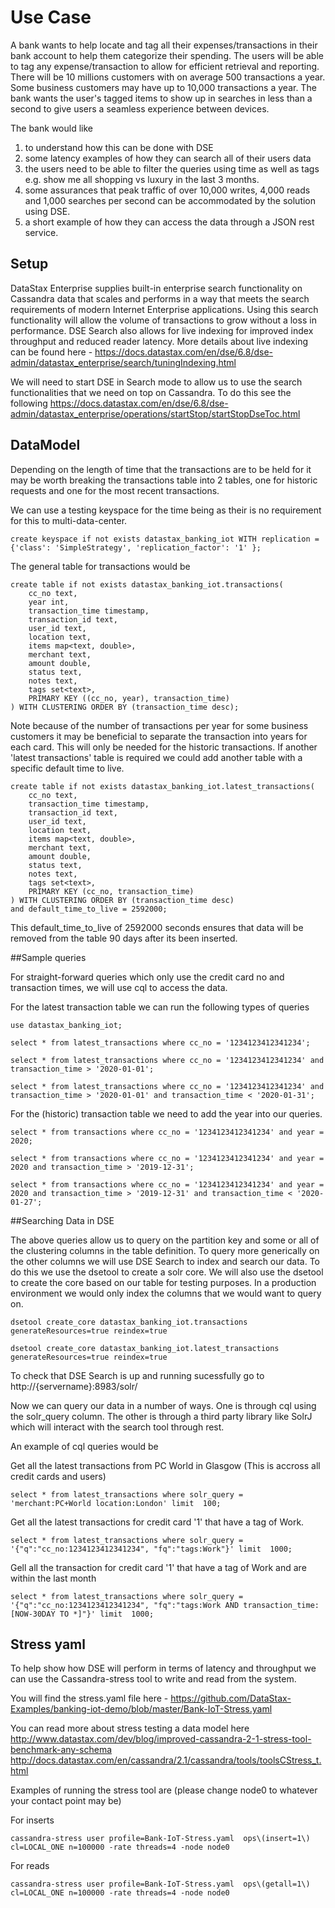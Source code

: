 # Use Case

A bank wants to help locate and tag all their expenses/transactions in their bank account to help them categorize their spending. The users will be able to tag any expense/transaction to allow for efficient retrieval and reporting. There will be 10 millions customers with on average 500 transactions a year. Some business customers may have up to 10,000 transactions a year. The bank wants the user's tagged items to show up in searches in less than a second to give users a seamless experience between devices.

The bank would like

1. to understand how this can be done with DSE
2. some latency examples of how they can search all of their users data
3. the users need to be able to filter the queries using time as well as tags e.g. show me all shopping vs luxury in the last 3 months.
4. some assurances that peak traffic of over 10,000 writes, 4,000 reads and 1,000 searches per second can be accommodated by the solution using DSE.
5. a short example of how they can access the data through a JSON rest service.

## Setup
DataStax Enterprise supplies built-in enterprise search functionality on Cassandra data that scales and performs in a way that meets the search requirements of modern Internet Enterprise applications. Using this search functionality will allow the volume of transactions to grow without a loss in performance. DSE Search also allows for live indexing for improved index throughput and reduced reader latency. More details about live indexing can be found here -  https://docs.datastax.com/en/dse/6.8/dse-admin/datastax_enterprise/search/tuningIndexing.html

We will need to start DSE in Search mode to allow us to use the search functionalities that we need on top on Cassandra. To do this see the following
https://docs.datastax.com/en/dse/6.8/dse-admin/datastax_enterprise/operations/startStop/startStopDseToc.html

## DataModel

Depending on the length of time that the transactions are to be held for it may be worth breaking the transactions table into 2 tables, one for historic requests and one for the most recent transactions.

We can use a testing keyspace for the time being as their is no requirement for this to multi-data-center.
```
create keyspace if not exists datastax_banking_iot WITH replication = {'class': 'SimpleStrategy', 'replication_factor': '1' };
```
The general table for transactions would be
```
create table if not exists datastax_banking_iot.transactions(
	cc_no text,
	year int,
	transaction_time timestamp,
 	transaction_id text,
 	user_id text,
	location text,
	items map<text, double>,
	merchant text,
	amount double,
	status text,
	notes text,
	tags set<text>,
	PRIMARY KEY ((cc_no, year), transaction_time)
) WITH CLUSTERING ORDER BY (transaction_time desc);
```
Note because of the number  of transactions per year for some business customers it may be beneficial to separate the transaction into years for each card. This will only be needed for the historic transactions.
If another 'latest transactions' table is required we could add another table with a specific default time to live.
```
create table if not exists datastax_banking_iot.latest_transactions(
	cc_no text,
	transaction_time timestamp,
 	transaction_id text,
 	user_id text,
	location text,
	items map<text, double>,
	merchant text,
	amount double,
	status text,
	notes text,
	tags set<text>,
	PRIMARY KEY (cc_no, transaction_time)
) WITH CLUSTERING ORDER BY (transaction_time desc)
and default_time_to_live = 2592000;
```
This default_time_to_live of 2592000 seconds ensures that data will be removed from the table 90 days after its been inserted.

##Sample queries

For straight-forward queries which only use the credit card no and transaction times, we will use cql to access the data.

For the latest transaction table we can run the following types of queries
```
use datastax_banking_iot;

select * from latest_transactions where cc_no = '1234123412341234';

select * from latest_transactions where cc_no = '1234123412341234' and transaction_time > '2020-01-01';

select * from latest_transactions where cc_no = '1234123412341234' and transaction_time > '2020-01-01' and transaction_time < '2020-01-31';
```
For the (historic) transaction table we need to add the year into our queries.

```
select * from transactions where cc_no = '1234123412341234' and year = 2020;

select * from transactions where cc_no = '1234123412341234' and year = 2020 and transaction_time > '2019-12-31';

select * from transactions where cc_no = '1234123412341234' and year = 2020 and transaction_time > '2019-12-31' and transaction_time < '2020-01-27';
```

##Searching Data in DSE

The above queries allow us to query on the partition key and some or all of the clustering columns in the table definition. To query more generically on the other columns we will use DSE Search to index and search our data. To do this we use the dsetool to create a solr core. We will also use the dsetool to create the core based on our table for testing purposes. In a production environment we would only index the columns that we would want to query on.

```
dsetool create_core datastax_banking_iot.transactions generateResources=true reindex=true

dsetool create_core datastax_banking_iot.latest_transactions generateResources=true reindex=true
```

To check that DSE Search is up and running sucessfully go to http://{servername}:8983/solr/

Now we can query our data in a number of ways. One is through cql using the solr_query column. The other is through a third party library like SolrJ which will interact with the search tool through rest.

An example of cql queries would be

Get all the latest transactions from PC World in Glasgow (This is accross all credit cards and users)
```
select * from latest_transactions where solr_query = 'merchant:PC+World location:London' limit  100;
```
Get all the latest transactions for credit card '1' that have a tag of Work.
```
select * from latest_transactions where solr_query = '{"q":"cc_no:1234123412341234", "fq":"tags:Work"}' limit  1000;
```
Gell all the transaction for credit card '1' that have a tag of Work and are within the last month
```
select * from latest_transactions where solr_query = '{"q":"cc_no:1234123412341234", "fq":"tags:Work AND transaction_time:[NOW-30DAY TO *]"}' limit  1000;
```

## Stress yaml

To help show how DSE will perform in terms of latency and throughput we can use the Cassandra-stress tool to write and read from the system.

You will find the stress.yaml file here -
https://github.com/DataStax-Examples/banking-iot-demo/blob/master/Bank-IoT-Stress.yaml

You can read more about stress testing a data model here
http://www.datastax.com/dev/blog/improved-cassandra-2-1-stress-tool-benchmark-any-schema
http://docs.datastax.com/en/cassandra/2.1/cassandra/tools/toolsCStress_t.html

Examples of running the stress tool are (please change node0 to whatever your contact point may be)

For inserts
```
cassandra-stress user profile=Bank-IoT-Stress.yaml  ops\(insert=1\) cl=LOCAL_ONE n=100000 -rate threads=4 -node node0
```
For reads
```
cassandra-stress user profile=Bank-IoT-Stress.yaml  ops\(getall=1\) cl=LOCAL_ONE n=100000 -rate threads=4 -node node0
```
